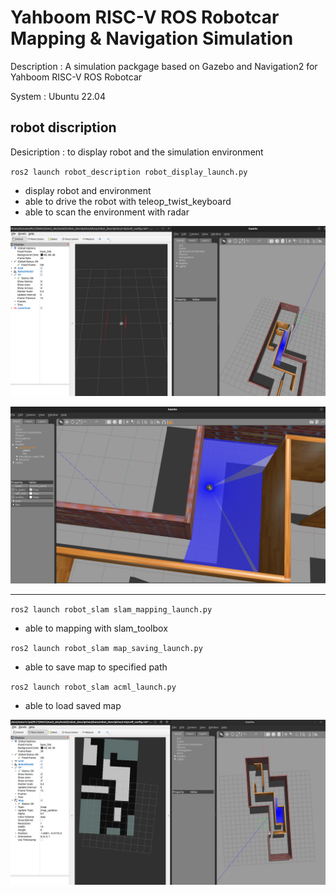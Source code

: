 # Yahboom RISC-V ROS Robotcar Mapping & Navigation Simulation

Description : A simulation packgage based on Gazebo and Navigation2 for Yahboom RISC-V ROS Robotcar

System : Ubuntu 22.04


## robot discription

Desicription : to display robot and the simulation environment

`ros2 launch robot_description robot_display_launch.py`

+ display robot and environment
+ able to drive the robot with teleop_twist_keyboard
+ able to scan the environment with radar


![](pics/robot_display3.png.png)

![](pics/robot_displayr4.png)


***


`ros2 launch robot_slam slam_mapping_launch.py`

 + able to mapping with slam_toolbox

`ros2 launch robot_slam map_saving_launch.py`
 + able to save map to specified path

`ros2 launch robot_slam acml_launch.py`
 + able to load saved map 

![](pics/robot_mapping_load_and_save.png)
